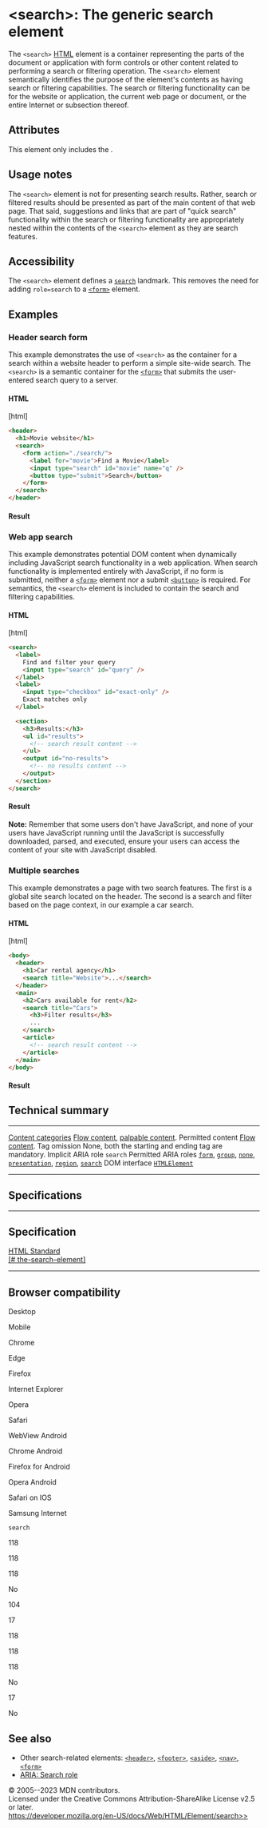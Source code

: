\<search\>: The generic search element
======================================

The `<search>` [HTML](../index) element is a container representing the
parts of the document or application with form controls or other content
related to performing a search or filtering operation. The `<search>`
element semantically identifies the purpose of the element\'s contents
as having search or filtering capabilities. The search or filtering
functionality can be for the website or application, the current web
page or document, or the entire Internet or subsection thereof.

Attributes
----------

This element only includes the [](_Resources/Markup%20And%20Styling/html/global_attributes/index.md).

Usage notes
-----------

The `<search>` element is not for presenting search results. Rather,
search or filtered results should be presented as part of the main
content of that web page. That said, suggestions and links that are part
of \"quick search\" functionality within the search or filtering
functionality are appropriately nested within the contents of the
`<search>` element as they are search features.

Accessibility
-------------

The `<search>` element defines a
[`search`](https://developer.mozilla.org/en-US/docs/Web/Accessibility/ARIA/Roles/search_role)
landmark. This removes the need for adding `role=search` to a
[`<form>`](form) element.

Examples
--------

### Header search form

This example demonstrates the use of `<search>` as the container for a
search within a website header to perform a simple site-wide search. The
`<search>` is a semantic container for the [`<form>`](form) that submits
the user-entered search query to a server.

#### HTML

[html]

```html
<header>
  <h1>Movie website</h1>
  <search>
    <form action="./search/">
      <label for="movie">Find a Movie</label>
      <input type="search" id="movie" name="q" />
      <button type="submit">Search</button>
    </form>
  </search>
</header>
```

#### Result

### Web app search

This example demonstrates potential DOM content when dynamically
including JavaScript search functionality in a web application. When
search functionality is implemented entirely with JavaScript, if no form
is submitted, neither a [`<form>`](form) element nor a submit
[`<button>`](button) is required. For semantics, the `<search>` element
is included to contain the search and filtering capabilities.

#### HTML

[html]

```html
<search>
  <label>
    Find and filter your query
    <input type="search" id="query" />
  </label>
  <label>
    <input type="checkbox" id="exact-only" />
    Exact matches only
  </label>

  <section>
    <h3>Results:</h3>
    <ul id="results">
      <!-- search result content -->
    </ul>
    <output id="no-results">
      <!-- no results content -->
    </output>
  </section>
</search>
```

#### Result

**Note:** Remember that some users don\'t have JavaScript, and none of
your users have JavaScript running until the JavaScript is successfully
downloaded, parsed, and executed, ensure your users can access the
content of your site with JavaScript disabled.

### Multiple searches

This example demonstrates a page with two search features. The first is
a global site search located on the header. The second is a search and
filter based on the page context, in our example a car search.

#### HTML

[html]

```html
<body>
  <header>
    <h1>Car rental agency</h1>
    <search title="Website">...</search>
  </header>
  <main>
    <h2>Cars available for rent</h2>
    <search title="Cars">
      <h3>Filter results</h3>
      ...
    </search>
    <article>
      <!-- search result content -->
    </article>
  </main>
</body>
```

#### Result

Technical summary
-----------------

  --------------------------------------------- --------------------------------------------------------------------------------------------------------------------------------------------------------------------------------------------------------------------------------------------------------------------------------------------------------------------------------------------------------------------------------------------------------------------------------------------------------------------------------------------------------------------------------------------------------------------------------------------
  [Content categories](../content_categories)   [Flow content](../content_categories#flow_content), [palpable content](../content_categories#palpable_content).
  Permitted content                             [Flow content](../content_categories#flow_content).
  Tag omission                                  None, both the starting and ending tag are mandatory.
  Implicit ARIA role                            `search`
  Permitted ARIA roles                          [`form`](https://developer.mozilla.org/en-US/docs/Web/Accessibility/ARIA/Roles/form_role), [`group`](https://developer.mozilla.org/en-US/docs/Web/Accessibility/ARIA/Roles/group_role), [`none`](https://developer.mozilla.org/en-US/docs/Web/Accessibility/ARIA/Roles/none_role), [`presentation`](https://developer.mozilla.org/en-US/docs/Web/Accessibility/ARIA/Roles/presentation_role), [`region`](https://developer.mozilla.org/en-US/docs/Web/Accessibility/ARIA/Roles/region_role), [`search`](https://developer.mozilla.org/en-US/docs/Web/Accessibility/ARIA/Roles/search_role)
  DOM interface                                 [`HTMLElement`](https://developer.mozilla.org/en-US/docs/Web/API/HTMLElement)
  --------------------------------------------- --------------------------------------------------------------------------------------------------------------------------------------------------------------------------------------------------------------------------------------------------------------------------------------------------------------------------------------------------------------------------------------------------------------------------------------------------------------------------------------------------------------------------------------------------------------------------------------------

Specifications
--------------

  ---------------------------------------------------------------------------------------------------------------

Specification
  ---------------------------------------------------------------------------------------------------------------

  [HTML Standard\
  [\#
  the-search-element]](https://html.spec.whatwg.org/multipage/grouping-content.html#the-search-element)

  ---------------------------------------------------------------------------------------------------------------

Browser compatibility
---------------------

Desktop

Mobile

Chrome

Edge

Firefox

Internet Explorer

Opera

Safari

WebView Android

Chrome Android

Firefox for Android

Opera Android

Safari on IOS

Samsung Internet

`search`

118

118

118

No

104

17

118

118

118

No

17

No

See also
--------

- Other search-related elements: [`<header>`](header),
    [`<footer>`](footer), [`<aside>`](aside), [`<nav>`](nav),
    [`<form>`](form)
- [ARIA: Search
    role](https://developer.mozilla.org/en-US/docs/Web/Accessibility/ARIA/Roles/search_role)

© 2005--2023 MDN contributors.\
Licensed under the Creative Commons Attribution-ShareAlike License v2.5
or later.\
https://developer.mozilla.org/en-US/docs/Web/HTML/Element/search>>

